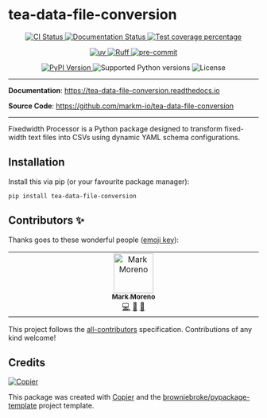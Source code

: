 # tea-data-file-conversion

<p align="center">
  <a href="https://github.com/markm-io/tea-data-file-conversion/actions/workflows/ci.yml?query=branch%3Amain">
    <img src="https://img.shields.io/github/actions/workflow/status/markm-io/tea-data-file-conversion/ci.yml?branch=main&label=CI&logo=github&style=flat-square" alt="CI Status" >
  </a>
  <a href="https://tea-data-file-conversion.readthedocs.io">
    <img src="https://img.shields.io/readthedocs/tea-data-file-conversion.svg?logo=read-the-docs&logoColor=fff&style=flat-square" alt="Documentation Status">
  </a>
  <a href="https://codecov.io/gh/markm-io/tea-data-file-conversion">
    <img src="https://img.shields.io/codecov/c/github/markm-io/tea-data-file-conversion.svg?logo=codecov&logoColor=fff&style=flat-square" alt="Test coverage percentage">
  </a>
</p>
<p align="center">
  <a href="https://github.com/astral-sh/uv">
    <img src="https://img.shields.io/endpoint?url=https://raw.githubusercontent.com/astral-sh/uv/main/assets/badge/v0.json" alt="uv">
  </a>
  <a href="https://github.com/astral-sh/ruff">
    <img src="https://img.shields.io/endpoint?url=https://raw.githubusercontent.com/astral-sh/ruff/main/assets/badge/v2.json" alt="Ruff">
  </a>
  <a href="https://github.com/pre-commit/pre-commit">
    <img src="https://img.shields.io/badge/pre--commit-enabled-brightgreen?logo=pre-commit&logoColor=white&style=flat-square" alt="pre-commit">
  </a>
</p>
<p align="center">
  <a href="https://pypi.org/project/tea-data-file-conversion/">
    <img src="https://img.shields.io/pypi/v/tea-data-file-conversion.svg?logo=python&logoColor=fff&style=flat-square" alt="PyPI Version">
  </a>
  <img src="https://img.shields.io/pypi/pyversions/tea-data-file-conversion.svg?style=flat-square&logo=python&amp;logoColor=fff" alt="Supported Python versions">
  <img src="https://img.shields.io/pypi/l/tea-data-file-conversion.svg?style=flat-square" alt="License">
</p>

---

**Documentation**: <a href="https://tea-data-file-conversion.readthedocs.io" target="_blank">https://tea-data-file-conversion.readthedocs.io </a>

**Source Code**: <a href="https://github.com/markm-io/tea-data-file-conversion" target="_blank">https://github.com/markm-io/tea-data-file-conversion </a>

---

Fixedwidth Processor is a Python package designed to transform fixed-width text files into CSVs using dynamic YAML schema configurations.

## Installation

Install this via pip (or your favourite package manager):

`pip install tea-data-file-conversion`

## Contributors ✨

Thanks goes to these wonderful people ([emoji key](https://allcontributors.org/docs/en/emoji-key)):

<!-- prettier-ignore-start -->
<!-- ALL-CONTRIBUTORS-LIST:START - Do not remove or modify this section -->
<!-- prettier-ignore-start -->
<!-- markdownlint-disable -->
<table>
  <tbody>
    <tr>
      <td align="center" valign="top" width="14.28%"><a href="https://github.com/markm-io"><img src="https://avatars.githubusercontent.com/u/45011486?v=4?s=80" width="80px;" alt="Mark Moreno"/><br /><sub><b>Mark Moreno</b></sub></a><br /><a href="https://github.com/markm-io/tea-data-file-conversion/commits?author=markm-io" title="Code">💻</a> <a href="#ideas-markm-io" title="Ideas, Planning, & Feedback">🤔</a> <a href="https://github.com/markm-io/tea-data-file-conversion/commits?author=markm-io" title="Documentation">📖</a></td>
    </tr>
  </tbody>
</table>

<!-- markdownlint-restore -->
<!-- prettier-ignore-end -->

<!-- ALL-CONTRIBUTORS-LIST:END -->
<!-- prettier-ignore-end -->

This project follows the [all-contributors](https://github.com/all-contributors/all-contributors) specification. Contributions of any kind welcome!

## Credits

[![Copier](https://img.shields.io/endpoint?url=https://raw.githubusercontent.com/copier-org/copier/master/img/badge/badge-grayscale-inverted-border-orange.json)](https://github.com/copier-org/copier)

This package was created with
[Copier](https://copier.readthedocs.io/) and the
[browniebroke/pypackage-template](https://github.com/browniebroke/pypackage-template)
project template.
